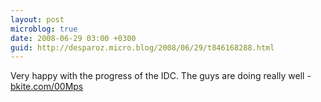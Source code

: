 ```yaml
---
layout: post
microblog: true
date: 2008-06-29 03:00 +0300
guid: http://desparoz.micro.blog/2008/06/29/t846168288.html
---
```

Very happy with the progress of the IDC. The guys are doing really well - [bkite.com/00Mps](http://bkite.com/00Mps)
